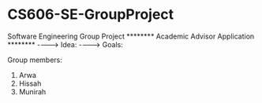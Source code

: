 # CS606-SE-GroupProject
Software Engineering Group Project 
******** Academic Advisor Application ********
----> Idea:
----> Goals:





Group members:
1. Arwa 
2. Hissah
3. Munirah
